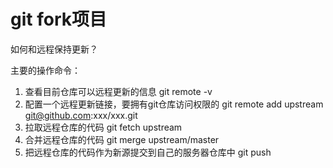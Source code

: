 # git fork项目

如何和远程保持更新？

主要的操作命令：

1. 查看目前仓库可以远程更新的信息
    git remote -v
2. 配置一个远程更新链接，要拥有git仓库访问权限的
    git remote add upstream [git@github.com](mailto:git@github.com):xxx/xxx.git
3. 拉取远程仓库的代码
    git fetch upstream
4. 合并远程仓库的代码
    git merge upstream/master
5. 把远程仓库的代码作为新源提交到自己的服务器仓库中
    git push

#### 